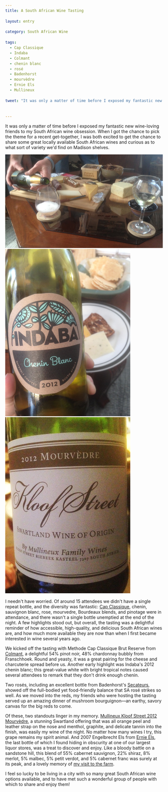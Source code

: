 ```yaml
---
title: A South African Wine Tasting

layout: entry

category: South African Wine

tags:
  - Cap Classique
  - Indaba
  - Colmant
  - chenin blanc
  - rosé
  - Badenhorst
  - mourvèdre
  - Ernie Els
  - Mullineux

tweet: "It was only a matter of time before I exposed my fantastic new wine tasting group to my South African wine obsession."


---
```


It was only a matter of time before I exposed my fantastic new wine-loving friends to my South African wine obsession. When I got the chance to pick the theme for a recent get-together, I was both excited to get the chance to share some great locally available South African wines and curious as to what sort of variety we'd find on Madison shelves.

![Wasted tasting](/photos/wasted.jpg "Wine being poured at tasting with cheese and snacks")
![Indaba chenin blanc](/photos/indabachenin.jpg "Indaba chenin blanc label")
![Kloof Street mourvedre](/photos/kloofmourvedre.jpg "Kloof Street mourvedre label")

I needn't have worried. Of around 15 attendees we didn't have a single repeat bottle, and the diversity was fantastic: [Cap Classique](http://www.capclassique.co.za/), chenin, sauvignon blanc, rose, mourvedre, Bourdeaux blends, and pinotage were in attendance, and there wasn't a single bottle unemptied at the end of the night. A few highlights stood out, but overall, the tasting was a delightful reminder of how accessible, high-quality, and delicious South African wines are, and how much more available they are now than when I first became interested in wine several years ago. 

We kicked off the tasting with Methode Cap Classique Brut Reserve from [Colmant](http://www.colmant.co.za/index.php), a delightful 54% pinot noir, 48% chardonnay bubbly from Franschhoek. Round and yeasty, it was a great pairing for the cheese and charcuterie spread before us. Another early highlight was Indaba's 2012 chenin blanc; this great-value white with bright tropical notes caused several attendees to remark that they don't drink enough chenin. 

Two rosés, including an excellent bottle from Badenhorst's [Secateurs](http://aabadenhorst.com/category/secateurs/), showed off the full-bodied yet food-friendly balance that SA rosé strikes so well. As we moved into the reds, my friends who were hosting the tasting served up an amazing dinner of mushroom bourguignon––an earthy, savory canvas for the big reds to come. 

Of these, two standouts linger in my memory. [Mullineux Kloof Street 2012 Mourvèdre](http://mullineuxwines.com/kloof-stree-wines), a stunning Swartland offering that was all orange peel and leather strap on the nose and menthol, graphite, and delicate tannin into the finish, was easily my wine of the night. No matter how many wines I try, this grape remains my spirit animal. And 2007 Engelbrecht Els from [Ernie Els](http://www.ernieelswines.com/default.aspx?CLIENTID=4975), the last bottle of which I found hiding in obscurity at one of our largest liquor stores, was a treat to discover and enjoy. Like a bloody battle on a sandstone hill, this blend of 55% cabernet sauvignon, 22% shiraz, 8% merlot, 5% malbec, 5% petit verdot, and 5% cabernet franc was surely at its peak, and a lovely memory of [my visit to the farm](http://stellenbauchery.com/blog/03-22-2010/a-backstage-pass.html). 

I feel so lucky to be living in a city with so many great South African wine options available, and to have met such a wonderful group of people with which to share and enjoy them!